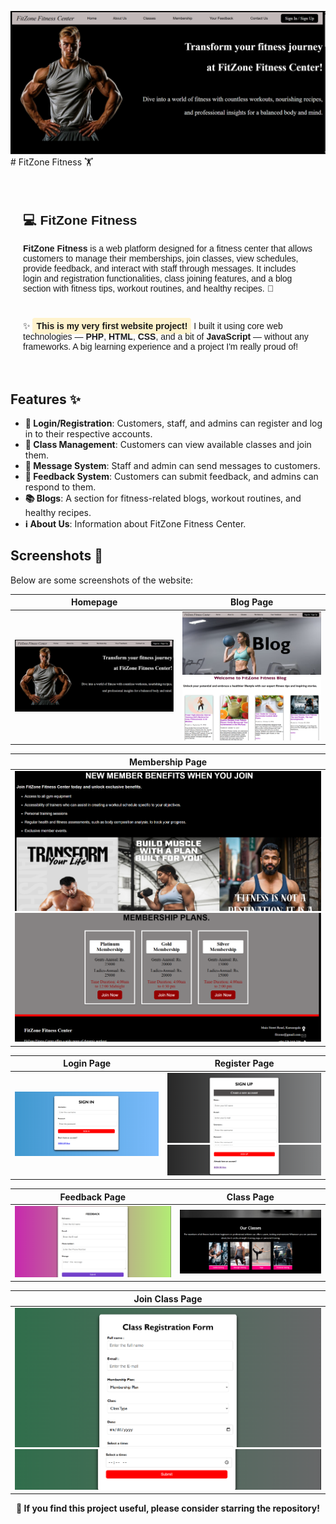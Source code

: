 ![image](Screenshots_application/home.png)# FitZone Fitness 🏋️


<section style="max-width: 800px; margin: 0 auto; padding: 20px; font-family: Arial, sans-serif;">
  <h1>💻 FitZone Fitness</h1>
  <p><strong>FitZone Fitness</strong> is a web platform designed for a fitness center that allows customers to manage their memberships, join classes, view schedules, provide feedback, and interact with staff through messages. It includes login and registration functionalities, class joining features, and a blog section with fitness tips, workout routines, and healthy recipes. 💪</p>
  <br>
  <p>✨ <span style="background-color: #fff3cd; padding: 5px 6px; border-radius: 4px; font-weight: bold;">This is my very first website project!</span> I built it using core web technologies — <strong>PHP</strong>, <strong>HTML</strong>, <strong>CSS</strong>, and a bit of <strong>JavaScript</strong> — without any frameworks. A big learning experience and a project I'm really proud of!</p>
</section>


## Features ✨

- **🔐 Login/Registration**: Customers, staff, and admins can register and log in to their respective accounts.
- **📅 Class Management**: Customers can view available classes and join them.
- **💬 Message System**: Staff and admin can send messages to customers.
- **📢 Feedback System**: Customers can submit feedback, and admins can respond to them.
- **📚 Blogs**: A section for fitness-related blogs, workout routines, and healthy recipes.
- **ℹ️ About Us**: Information about FitZone Fitness Center.

## Screenshots 📸

Below are some screenshots of the website: 

| Homepage                             | Blog Page                                                   |
|-------------------------------------|-------------------------------------------------------------|
| ![Homepage](Screenshots_application/home.png) | ![Blog Page 1](Screenshots_application/blog1.png)<br>![Blog Page 2](Screenshots_application/blogpage.png) |

| Membership Page                           |
|-------------------------------------------|
| ![Membership Page 1](Screenshots_application/membership.png)<br>![Membership Page 2](Screenshots_application/membership1.png)  |

| Login Page                           | Register Page                         |
|--------------------------------------|----------------------------------------|
| ![Login 1](Screenshots_application/login.png) | ![Register 1](Screenshots_application/register.png)<br>![Register 2](Screenshots_application/register1.png) |

| Feedback Page                        | Class Page                             |
|--------------------------------------|----------------------------------------|
| ![Feedback](Screenshots_application/feedback.png) | ![Class](Screenshots_application/classes.png) |

| Join Class Page                      |
|--------------------------------------|
| ![Join Class 1](Screenshots_application/class_join.png)<br>![Join Class 2](Screenshots_application/class_join1.png) |



<p align="center"> <strong>🌟 If you find this project useful, please consider starring the repository!</strong><br> <strong></p>
